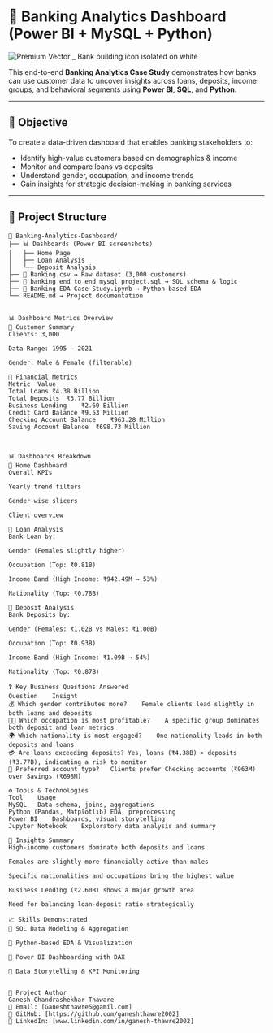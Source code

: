 # 🏦 Banking Analytics Dashboard (Power BI + MySQL + Python)


![Premium Vector _ Bank building icon isolated on white](https://github.com/user-attachments/assets/8b5709ef-bbab-493e-85ab-3f4465f8afa0)


This end-to-end **Banking Analytics Case Study** demonstrates how banks can use customer data to uncover insights across loans, deposits, income groups,
and behavioral segments using **Power BI**, **SQL**, and **Python**.

---

## 📌 Objective

To create a data-driven dashboard that enables banking stakeholders to:
- Identify high-value customers based on demographics & income
- Monitor and compare loans vs deposits
- Understand gender, occupation, and income trends
- Gain insights for strategic decision-making in banking services

---

## 🧱 Project Structure

```plaintext
📂 Banking-Analytics-Dashboard/
├── 📊 Dashboards (Power BI screenshots)
│   ├── Home Page
│   ├── Loan Analysis
│   └── Deposit Analysis
├── 📄 Banking.csv → Raw dataset (3,000 customers)
├── 🧮 banking end to end mysql project.sql → SQL schema & logic
├── 📓 Banking EDA Case Study.ipynb → Python-based EDA
└── README.md → Project documentation


📊 Dashboard Metrics Overview
👥 Customer Summary
Clients: 3,000

Data Range: 1995 – 2021

Gender: Male & Female (filterable)

💸 Financial Metrics
Metric	Value
Total Loans	₹4.38 Billion
Total Deposits	₹3.77 Billion
Business Lending	₹2.60 Billion
Credit Card Balance	₹9.53 Million
Checking Account Balance	₹963.28 Million
Saving Account Balance	₹698.73 Million



📊 Dashboards Breakdown
🔹 Home Dashboard
Overall KPIs

Yearly trend filters

Gender-wise slicers

Client overview

🔹 Loan Analysis
Bank Loan by:

Gender (Females slightly higher)

Occupation (Top: ₹0.81B)

Income Band (High Income: ₹942.49M → 53%)

Nationality (Top: ₹0.78B)

🔹 Deposit Analysis
Bank Deposits by:

Gender (Females: ₹1.02B vs Males: ₹1.00B)

Occupation (Top: ₹0.93B)

Income Band (High Income: ₹1.09B → 54%)

Nationality (Top: ₹0.87B)

❓ Key Business Questions Answered
Question	Insight
💰 Which gender contributes more?	Female clients lead slightly in both loans and deposits
🧑‍💼 Which occupation is most profitable?	A specific group dominates both deposit and loan metrics
🌍 Which nationality is most engaged?	One nationality leads in both deposits and loans
💳 Are loans exceeding deposits?	Yes, loans (₹4.38B) > deposits (₹3.77B), indicating a risk to monitor
🏦 Preferred account type?	Clients prefer Checking accounts (₹963M) over Savings (₹698M)

⚙️ Tools & Technologies
Tool	Usage
MySQL	Data schema, joins, aggregations
Python (Pandas, Matplotlib)	EDA, preprocessing
Power BI	Dashboards, visual storytelling
Jupyter Notebook	Exploratory data analysis and summary

🧠 Insights Summary
High-income customers dominate both deposits and loans

Females are slightly more financially active than males

Specific nationalities and occupations bring the highest value

Business Lending (₹2.60B) shows a major growth area

Need for balancing loan-deposit ratio strategically

📈 Skills Demonstrated
🔹 SQL Data Modeling & Aggregation

🔹 Python-based EDA & Visualization

🔹 Power BI Dashboarding with DAX

🔹 Data Storytelling & KPI Monitoring


🔗 Project Author
Ganesh Chandrashekhar Thaware
📧 Email: [Ganeshthawre5@gamil.com]
🔗 GitHub: [https://github.com/ganeshthawre2002]
🔗 LinkedIn: [www.linkedin.com/in/ganesh-thawre2002]

